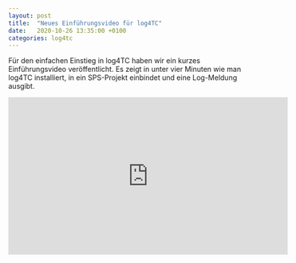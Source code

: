 ```yaml
---
layout: post
title:  "Neues Einführungsvideo für log4TC"
date:   2020-10-26 13:35:00 +0100
categories: log4tc
---
```


Für den einfachen Einstieg in log4TC haben wir ein kurzes Einführungsvideo veröffentlicht. Es zeigt in unter vier Minuten wie man log4TC installiert, in ein SPS-Projekt einbindet und eine Log-Meldung ausgibt.

<iframe width="560" height="315" src="https://www.youtube.com/embed/aXccFd3cIY0" frameborder="0" allow="accelerometer; autoplay; clipboard-write; encrypted-media; gyroscope; picture-in-picture" allowfullscreen></iframe>
